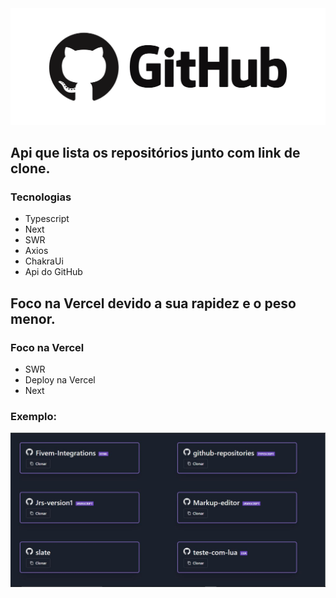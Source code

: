 <img src="githublogo.png">

## Api que lista os repositórios junto com link de clone.

### Tecnologias

- Typescript
- Next
- SWR
- Axios
- ChakraUi
- Api do GitHub

## Foco na Vercel devido a sua rapidez e o peso menor.

### Foco na Vercel

- SWR
- Deploy na Vercel
- Next

### Exemplo:

<img src="github.JPG">
